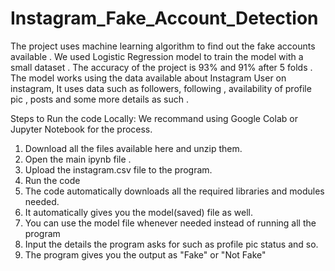 # Instagram_Fake_Account_Detection

The project uses machine learning algorithm to find out the fake accounts available .
We used Logistic Regression model to train the model with a small dataset . 
The accuracy of the project is 93% and 91% after 5 folds . 
The model works using the data available about Instagram User on instagram, It uses data such as followers, following , availability of profile pic , posts and some more details as such .


Steps to Run the code Locally:
We recommand using Google Colab or Jupyter Notebook for the process.
1) Download all the files available here and unzip them.
2) Open the main ipynb file .
3) Upload the instagram.csv file to the program.
4) Run the code
5) The code automatically downloads all the required libraries and modules needed.
6) It automatically gives you the model(saved) file as well.
7) You can use the model file whenever needed instead of running all the program
8) Input the details the program asks for such as profile pic status and so.
9) The program gives you the output as "Fake" or "Not Fake"
